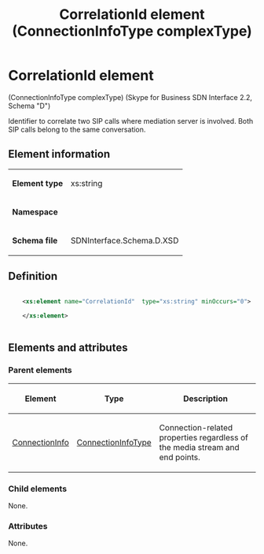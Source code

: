 ﻿---
title: CorrelationId element (ConnectionInfoType complexType) 
TOCTitle: CorrelationId element
ms:assetid: 118155e4-cf54-47be-c7fd-d81c07e8e2c6
ms:mtpsurl: https://msdn.microsoft.com/library/Mt149459(v=office.16)
ms:contentKeyID: 65855406
ms.date: 08/24/2015
mtps_version: v=office.16
dev_langs:
- xml
---

# CorrelationId element 

(ConnectionInfoType complexType) (Skype for Business SDN Interface 2.2, Schema "D")

Identifier to correlate two SIP calls where mediation server is involved. Both SIP calls belong to the same conversation.

## Element information

<table>
<colgroup>

</colgroup>
<tbody>
<tr class="odd">
<td><p><strong>Element type</strong></p></td>
<td><p>xs:string</p></td>
</tr>
<tr class="even">
<td><p><strong>Namespace</strong></p></td>
<td><p></p></td>
</tr>
<tr class="odd">
<td><p><strong>Schema file</strong></p></td>
<td><p>SDNInterface.Schema.D.XSD</p></td>
</tr>
</tbody>
</table>


## Definition

```xml

    <xs:element name="CorrelationId"  type="xs:string" minOccurs="0">
    
    </xs:element>
  
```

## Elements and attributes

### Parent elements

<table>
<colgroup>

</colgroup>
<thead>
<tr class="header">
<th><p>Element</p></th>
<th><p>Type</p></th>
<th><p>Description</p></th>
</tr>
</thead>
<tbody>
<tr class="odd">
<td><p><a href="connectioninfo-element-messagetype-complextype-skype-for-business-sdn-interface-2-2-schema-d.md">ConnectionInfo</a></p></td>
<td><p><a href="connectioninfotype-complextype-skype-for-business-sdn-interface-2-2-schema-d.md">ConnectionInfoType</a></p></td>
<td><p>Connection-related properties regardless of the media stream and end points.</p></td>
</tr>
</tbody>
</table>


### Child elements

None.

### Attributes

None.

